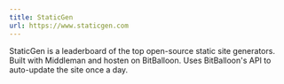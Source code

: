 ```yaml
---
title: StaticGen
url: https://www.staticgen.com
---
```


StaticGen is a leaderboard of the top open-source static site generators. Built with Middleman and hosten on BitBalloon. Uses BitBalloon's API to auto-update the site once a day.
